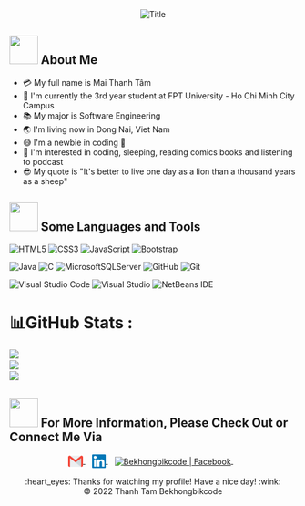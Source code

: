 
<div align="center">
  <img src="https://readme-typing-svg.herokuapp.com?font=Architects+Daughter&color=%2338C2FF&size=50&center=true&vCenter=true&height=60&width=600&lines=Heyyy!+I'm+Thanh+Tam+%3C3;Bekhongbikcode+is+me!!!;My+birthday+is+13/12/2002;Welcome+to+my+profile!!!;Have+a+good+day+^^" alt="Title"></img>
</div>

## <img src="https://raw.githubusercontent.com/nixin72/nixin72/master/wave.gif" width="50px" height="50px"></img> About Me

- 💳 My full name is Mai Thanh Tâm 
- 🏫 I'm currently the 3rd year student at FPT University - Ho Chi Minh City Campus
- 📚 My major is Software Engineering
- 🌏 I'm living now in Dong Nai, Viet Nam
- 😅 I'm a newbie in coding 🐧
- 🧐 I'm interested in coding, sleeping, reading comics books and listening to podcast 
- 😎 My quote is "It's better to live one day as a lion than a thousand years as a sheep"




## <img src="https://media2.giphy.com/media/QssGEmpkyEOhBCb7e1/giphy.gif?cid=ecf05e47a0n3gi1bfqntqmob8g9aid1oyj2wr3ds3mg700bl&rid=giphy.gif" width="50px" height="50px"> Some Languages and Tools

![HTML5](https://img.shields.io/badge/html5-%23E34F26.svg?style=for-the-badge&logo=html5&logoColor=white) ![CSS3](https://img.shields.io/badge/css3-%231572B6.svg?style=for-the-badge&logo=css3&logoColor=white)
![JavaScript](https://img.shields.io/badge/javascript-%23323330.svg?style=for-the-badge&logo=javascript&logoColor=%23F7DF1E)
![Bootstrap](https://img.shields.io/badge/bootstrap-%23563D7C.svg?style=for-the-badge&logo=bootstrap&logoColor=white)

![Java](https://img.shields.io/badge/java-%23ED8B00.svg?style=for-the-badge&logo=java&logoColor=white) ![C](https://img.shields.io/badge/c-%2300599C.svg?style=for-the-badge&logo=c&logoColor=white)
![MicrosoftSQLServer](https://img.shields.io/badge/Microsoft%20SQL%20Sever-CC2927?style=for-the-badge&logo=microsoft%20sql%20server&logoColor=white)
![GitHub](https://img.shields.io/badge/github-%23121011.svg?style=for-the-badge&logo=github&logoColor=white)
![Git](https://img.shields.io/badge/git-%23F05033.svg?style=for-the-badge&logo=git&logoColor=white)

![Visual Studio Code](https://img.shields.io/badge/Visual%20Studio%20Code-0078d7.svg?style=for-the-badge&logo=visual-studio-code&logoColor=white) ![Visual Studio](https://img.shields.io/badge/Visual%20Studio-5C2D91.svg?style=for-the-badge&logo=visual-studio&logoColor=white) ![NetBeans IDE](https://img.shields.io/badge/NetBeansIDE-1B6AC6.svg?style=for-the-badge&logo=apache-netbeans-ide&logoColor=white) 

# 📊GitHub Stats :
![](https://github-readme-stats.vercel.app/api?username=Bekhongbikcode&theme=radical&hide_border=true&include_all_commits=false&count_private=false)<br/>
![](https://github-readme-streak-stats.herokuapp.com/?user=Bekhongbikcode&theme=radical&hide_border=true)<br/>
![](https://github-readme-stats.vercel.app/api/top-langs/?username=Bekhongbikcode&theme=radical&hide_border=true&include_all_commits=false&count_private=false&layout=compact)


## <img src='https://raw.githubusercontent.com/ShahriarShafin/ShahriarShafin/main/Assets/handshake.gif' width="50px" height="50px"> For More Information, Please Check Out or Connect Me Via

<p align="center">
  <a href="maithanhtam13122002@gmail.com" >
    <img align="center" alt="Bekhongbikcode | Gmail" width="26px" src="https://github.com/SatYu26/SatYu26/blob/master/Assets/Gmail.svg" />
  </a> &nbsp;&nbsp;
  
  <a href="https://www.linkedin.com/in/Bekhongbikcode-bebe/" target="_blank">
    <img align="center" alt="Bekhongbikcode | Linkedin" width="24px" src="https://github.com/SatYu26/SatYu26/blob/master/Assets/Linkedin.svg" />
  </a> &nbsp;&nbsp;
  
   <a href="https://www.facebook.com/profile.php?id=100079364149037" target="_blank">
      <img align="center" alt="Bekhongbikcode | Facebook" width="24px" src="https://upload.wikimedia.org/wikipedia/en/thumb/0/04/Facebook_f_logo_%282021%29.svg/100px-Facebook_f_logo_%282021%29.svg.png" />
  </a> &nbsp;&nbsp;
  
  
<div align="center">
  :heart_eyes: Thanks for watching my profile! Have a nice day! :wink: <br/>
  &copy; 2022 Thanh Tam Bekhongbikcode
</div>
